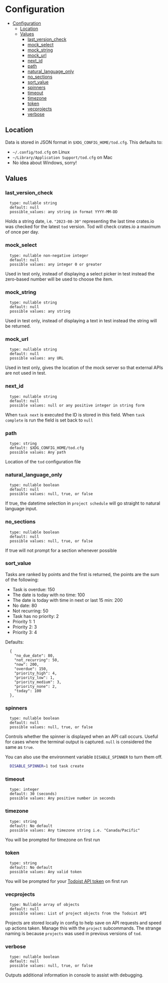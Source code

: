 # Configuration

<!--toc:start-->
- [Configuration](#configuration)
  - [Location](#location)
  - [Values](#values)
    - [last_version_check](#lastversioncheck)
    - [mock_select](#mockselect)
    - [mock_string](#mockstring)
    - [mock_url](#mockurl)
    - [next_id](#nextid)
    - [path](#path)
    - [natural_language_only](#naturallanguageonly)
    - [no_sections](#nosections)
    - [sort_value](#sortvalue)
    - [spinners](#spinners)
    - [timeout](#timeout)
    - [timezone](#timezone)
    - [token](#token)
    - [vecprojects](#vecprojects)
    - [verbose](#verbose)
<!--toc:end-->

## Location

 Data is stored in JSON format in `$XDG_CONFIG_HOME/tod.cfg`. This defaults to:

- `~/.config/tod.cfg` on Linux
- `~/Library/Application Support/tod.cfg` on Mac
- No idea about Windows, sorry!

## Values

### last_version_check

```
  type: nullable string
  default: null
  possible_values: any string in format YYYY-MM-DD
```

Holds a string date, i.e. `"2023-08-30"` representing the last time crates.io was checked for the latest `tod` version. Tod will check crates.io a maximum of once per day.

### mock_select

```
  type: nullable non-negative integer
  default: null
  possible values: any integer 0 or greater
```

Used in test only, instead of displaying a select picker in test instead the zero-based number will be used to choose the item.

### mock_string

```
  type: nullable string
  default: null
  possible values: any string
```

Used in test only, instead of displaying a text in test instead the string will be returned.

### mock_url

```
  type: nullable string
  default: null
  possible values: any URL
```

Used in test only, gives the location of the mock server so that external APIs are not used in test.

### next_id

```
  type: nullable string
  default: null
  possible values: null or any positive integer in string form
```

When `task next` is executed the ID is stored in this field. When `task complete` is run the field is set back to `null`


### path

```
  type: string
  default: $XDG_CONFIG_HOME/tod.cfg
  possible values: Any path
```

Location of the `tod` configuration file

### natural_language_only

```
  type: nullable boolean
  default: null
  possible values: null, true, or false
```

If true, the datetime selection in `project schedule` will go straight to natural language input.

### no_sections

```
  type: nullable boolean
  default: null
  possible values: null, true, or false
```

If true will not prompt for a section whenever possible

### sort_value

Tasks are ranked by points and the first is returned, the points are the sum of the following:

  - Task is overdue: 150
  - The date is today with no time: 100
  - The date is today with time in next or last 15 min: 200
  - No date: 80
  - Not recurring: 50
  - Task has no priority: 2
  - Priority 1: 1
  - Priority 2: 3
  - Priority 3: 4

Defaults:

```
  {
    "no_due_date": 80,
    "not_recurring": 50,
    "now": 200,
    "overdue": 150,
    "priority_high": 4,
    "priority_low": 1,
    "priority_medium": 3,
    "priority_none": 2,
    "today": 100
  },
```

### spinners

```
  type: nullable boolean
  default: null
  possible values: null, true, or false
```

Controls whether the spinner is displayed when an API call occurs. Useful for cases where the terminal output is captured. `null` is considered the same as `true`. 

You can also use the environment variable `DISABLE_SPINNER` to turn them off.

```bash
  DISABLE_SPINNER=1 tod task create
```

### timeout

```
  type: integer
  default: 30 (seconds)
  possible values: Any positive number in seconds
```

### timezone

```
  type: string
  default: No default
  possible values: Any timezone string i.e. "Canada/Pacific"
```

You will be prompted for timezone on first run

### token

```
  type: string
  default: No default
  possible values: Any valid token
```

You will be prompted for your [Todoist API token](https://todoist.com/prefs/integrations) on first run


### vecprojects

```
  type: Nullable array of objects
  default: null
  possible values: List of project objects from the Todoist API
```

Projects are stored locally in config to help save on API requests and speed up actions taken. Manage this with the `project` subcommands. The strange naming is because `projects` was used in previous versions of `tod`.

### verbose

```
  type: nullable boolean
  default: null
  possible values: null, true, or false
```

Outputs additional information in console to assist with debugging.

